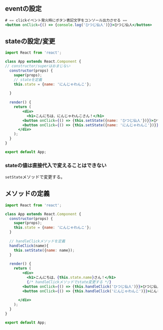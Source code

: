 ## eventの設定
``` jsx
# == clickイベント発火時にボタン表記文字をコンソール出力させる ==
<button onClick={() => {console.log('ひつじ仙人')}}>ひつじ仙人</button>
```

## stateの設定/変更
```jsx
import React from 'react';

class App extends React.Component {
// constructor/superはおまじない
  constructor(props) {
    super(props);
    // stateを定義
    this.state = {name: 'にんじゃわんこ'};
    
  }
  
  render() {
    return (
    	<div>
    	  <h1>こんにちは、にんじゃわんこさん！</h1>
        <button onClick={() => {this.setState({name: 'ひつじ仙人'})}}>ひつじ仙人</button>
        <button onClick={() => {this.setState({name: 'にんじゃわんこ'})}}>にんじゃわんこ</button>
      </div>
    );
  }
}

export default App;

```

### stateの値は直接代入で変えることはできない

```setState```メソッドで変更する。

## メソッドの定義
```jsx
import React from 'react';

class App extends React.Component {
  constructor(props) {
    super(props);
    this.state = {name: 'にんじゃわんこ'};
  }
  
  // handleClickメソッドを定義
  handleClick(name){
    this.setState({name: name});
  }
  
  render() {
    return (
    	<div>
    	  <h1>こんにちは、{this.state.name}さん！</h1>
    	  {/* handleClickメソッドでstate変更する */}
        <button onClick={() => {this.handleClick('ひつじ仙人')}}>ひつじ仙人</button>
        <button onClick={() => {this.handleClick('にんじゃわんこ')}}>にんじゃわんこ</button>
        
      </div>
    );
  }
}

export default App;
```
